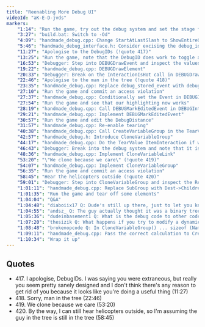 ```yaml
---
title: "Reenabling More Debug UI"
videoId: "aK-E-D-jvds"
markers:
    "1:14": "Run the game, try out the debug system and set the stage for the day"
    "3:27": "build.bat: Switch to -Od"
    "4:09": "handmade_debug.cpp: Change StartAtLastSlash to ShowEntireGUID"
    "5:46": "handmade_debug_interface.h: Consider excising the debug_id in favour of the debug_element pointer"
    "11:27": "Apologise to the DebugIDs (!quote 417)"
    "13:25": "Run the game, note that the DebugID does work to toggle and investigate why highlighting does not work"
    "16:53": "Debugger: Step into DEBUGDrawEvent and inspect the values being passed to InteractionsAreEqual"
    "19:22": "handmade_debug.cpp: DEBUGDrawElement"
    "20:33": "Debugger: Break on the InteractionIsHot call in DEBUGDrawEvent and watch the value of Generic"
    "22:46": "Apologise to the man in the tree (!quote 418)"
    "23:35": "handmade_debug.cpp: Replace debug_stored_event with debug_element"
    "27:10": "Run the game and commit an access violation"
    "27:37": "handmade_debug.cpp: Conditionally set the Event in DEBUGInteract"
    "27:54": "Run the game and see that our highlighting now works"
    "28:19": "handmade_debug.cpp: Call DEBUGMarkEditedEvent in DEBUGInteract"
    "29:21": "handmade_debug.cpp: Implement DEBUGMarkEditedEvent"
    "30:57": "Run the game and edit the DebugDistance"
    "31:57": "handmade_debug.cpp: Re-enable tearing"
    "40:38": "handmade_debug.cpp: Call CreateVariableGroup in the TearValue case"
    "42:57": "handmade_debug.h: Introduce CloneVariableGroup"
    "44:17": "handmade_debug.cpp: Do the TearValue ItemInteraction if we're using the AltUI"
    "46:43": "Debugger: Break into the debug system and note that it is working the way it used to work"
    "48:36": "handmade_debug.cpp: Implement CloneVariableLink"
    "53:20": "\"We clone because we care\" (!quote 419)"
    "54:07": "handmade_debug.cpp: Implement CloneVariableGroup"
    "56:35": "Run the game and commit an access violation"
    "58:45": "Hear the helicopters outside (!quote 420)"
    "59:01": "Debugger: Step into CloneVariableGroup and inspect the Result"
    "1:01:11": "handmade_debug.cpp: Replace SubGroup with Dest->Children in CloneVariableLink"
    "1:01:35": "Run the game and tear off some elements"
    "1:04:04": "Q&A"
    "1:04:48": "diaboiix17 Q: Dude's still up there, just to let you know"
    "1:04:55": "andsz_ Q: The guy actually thought it was a binary tree and that he would be on the ground if he gets to the leaves..."
    "1:05:36": "dudeinbasement1 Q: What is the debug code to other code ratio now?"
    "1:07:20": "thesizik Q: What happens if you try to modify a dynamic variable, e.g. player position?"
    "1:08:48": "brokenopcode Q: In CloneVariableGroup() ... sizeof (Name) - 1, should this be the string length, not size of pointer - 1?"
    "1:09:11": "handmade_debug.cpp: Pass the correct calculation to CreateVariableGroup in CloneVariableGroup"
    "1:10:34": "Wrap it up"
---
```


## Quotes

* 417\. I apologise, DebugIDs. I was saying you were extraneous, but really you seem pretty sanely designed and I don't think there's any reason to get rid of you because it looks like you're doing a useful thing (11:27)
* 418\. Sorry, man in the tree (22:46)
* 419\. We clone because we care (53:20)
* 420\. By the way, I can still hear helicopters outside, so I'm assuming the guy in the tree is still in the tree (58:45)
